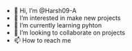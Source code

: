 - 👋 Hi, I’m @Harsh09-A
- 👀 I’m interested in make new projects
- 🌱 I’m currently learning pyhton
- 💞️ I’m looking to collaborate on projects
- 📫 How to reach me 


<!---
Harsh09-A/Harsh09-A is a ✨ special ✨ repository because its `README.md` (this file) appears on your GitHub profile.
You can click the Preview link to take a look at your changes.
--->
